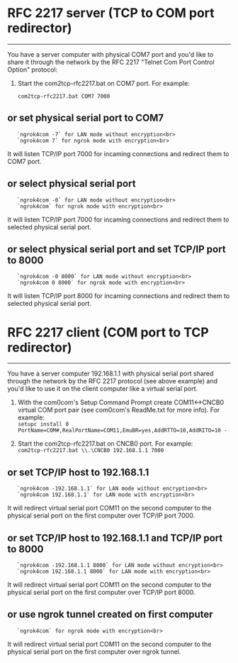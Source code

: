 # RFC 2217 server (TCP to COM port redirector)
--------------------------------------------

You have a server computer with physical COM7 port and you'd like to share it
through the network by the RFC 2217 "Telnet Com Port Control Option" protocol:

  1. Start the com2tcp-rfc2217.bat on COM7 port. For example:

       `com2tcp-rfc2217.bat COM7 7000`<br>
 ## or set physical serial port to COM7
       `ngrok4com -7` for LAN mode without encryption<br>
       `ngrok4com 7` for ngrok mode with encryption<br>

  It will listen TCP/IP port 7000 for incaming connections and
  redirect them to COM7 port.<br>

## or select physical serial port
       `ngrok4com -0` for LAN mode without encryption<br>
       `ngrok4com` for ngrok mode with encryption<br>

  It will listen TCP/IP port 7000 for incaming connections and
  redirect them to selected physical serial port.<br>

## or select physical serial port and set TCP/IP port to 8000
       `ngrok4com -0 8000` for LAN mode without encryption<br>
       `ngrok4com 0 8000` for ngrok mode with encryption<br>

  It will listen TCP/IP port 8000 for incaming connections and
  redirect them to selected physical serial port.

# RFC 2217 client (COM port to TCP redirector)
--------------------------------------------

You have a server computer 192.168.1.1 with physical serial port
shared through the network by the RFC 2217 protocol (see above example) and
you'd like to use it on the client computer like a virtual serial port.

  1. With the com0com's Setup Command Prompt create COM11<->CNCB0 virtual
     COM port pair (see com0com's ReadMe.txt for more info). For example:<br>
       `setupc install 0 PortName=COM#,RealPortName=COM11,EmuBR=yes,AddRTTO=10,AddRITO=10 -`<br>

  2. Start the com2tcp-rfc2217.bat on CNCB0 port. For example:<br>
       `com2tcp-rfc2217.bat \\.\CNCB0 192.168.1.1 7000`<br>
## or set TCP/IP host to 192.168.1.1
       `ngrok4com -192.168.1.1` for LAN mode without encryption<br>
       `ngrok4com 192.168.1.1` for LAN mode with encryption<br>
 
  It will redirect virtual serial port COM11 on the second computer to the
  physical serial port on the first computer over TCP/IP port 7000.<br>

## or set TCP/IP host to 192.168.1.1 and TCP/IP port to 8000
       `ngrok4com -192.168.1.1 8000` for LAN mode without encryption<br>
       `ngrok4com 192.168.1.1 8000` for LAN mode with encryption<br>

  It will redirect virtual serial port COM11 on the second computer to the
  physical serial port on the first computer over TCP/IP port 8000.<br>

## or use ngrok tunnel created on first computer
       `ngrok4com` for ngrok mode with encryption<br>

  It will redirect virtual serial port COM11 on the second computer to the
  physical serial port on the first computer over ngrok tunnel.
